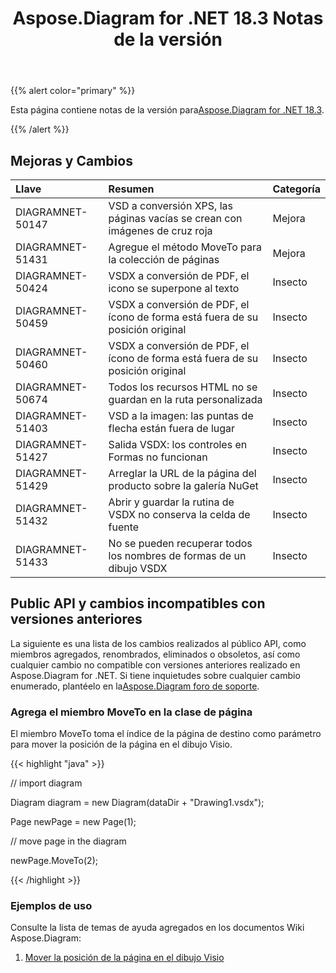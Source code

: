 ﻿---
title: Aspose.Diagram for .NET 18.3 Notas de la versión
type: docs
weight: 100
url: /es/net/aspose-diagram-for-net-18-3-release-notes/
---
{{% alert color="primary" %}} 

 Esta página contiene notas de la versión para[Aspose.Diagram for .NET 18.3](https://www.nuget.org/packages/Aspose.Diagram/18.3.0).

{{% /alert %}} 
## **Mejoras y Cambios**

|**Llave**|**Resumen**|**Categoría**|
|:- |:- |:- |
|DIAGRAMNET-50147|VSD a conversión XPS, las páginas vacías se crean con imágenes de cruz roja|Mejora|
|DIAGRAMNET-51431|Agregue el método MoveTo para la colección de páginas|Mejora|
|DIAGRAMNET-50424  |VSDX a conversión de PDF, el icono se superpone al texto|Insecto|
|DIAGRAMNET-50459|VSDX a conversión de PDF, el ícono de forma está fuera de su posición original|Insecto|
|DIAGRAMNET-50460|VSDX a conversión de PDF, el ícono de forma está fuera de su posición original|Insecto|
|DIAGRAMNET-50674|Todos los recursos HTML no se guardan en la ruta personalizada|Insecto|
|DIAGRAMNET-51403|VSD a la imagen: las puntas de flecha están fuera de lugar|Insecto|
|DIAGRAMNET-51427|Salida VSDX: los controles en Formas no funcionan|Insecto|
|DIAGRAMNET-51429|Arreglar la URL de la página del producto sobre la galería NuGet|Insecto|
|DIAGRAMNET-51432|Abrir y guardar la rutina de VSDX no conserva la celda de fuente|Insecto|
|DIAGRAMNET-51433|No se pueden recuperar todos los nombres de formas de un dibujo VSDX|Insecto|
## **Public API y cambios incompatibles con versiones anteriores**
La siguiente es una lista de los cambios realizados al público API, como miembros agregados, renombrados, eliminados o obsoletos, así como cualquier cambio no compatible con versiones anteriores realizado en Aspose.Diagram for .NET. Si tiene inquietudes sobre cualquier cambio enumerado, plantéelo en la[Aspose.Diagram foro de soporte](https://forum.aspose.com/c/diagram/17).
### **Agrega el miembro MoveTo en la clase de página**
El miembro MoveTo toma el índice de la página de destino como parámetro para mover la posición de la página en el dibujo Visio.

{{< highlight "java" >}}

 // import diagram

Diagram diagram = new Diagram(dataDir + "Drawing1.vsdx");

Page newPage = new Page(1);

// move page in the diagram

newPage.MoveTo(2);

{{< /highlight >}}
### **Ejemplos de uso**
Consulte la lista de temas de ayuda agregados en los documentos Wiki Aspose.Diagram:

1. [Mover la posición de la página en el dibujo Visio](https://docs.aspose.com/diagram/net/retrieve-get-copy-and-insert-a-page/#move-page-position-in-the-visio-drawing)
